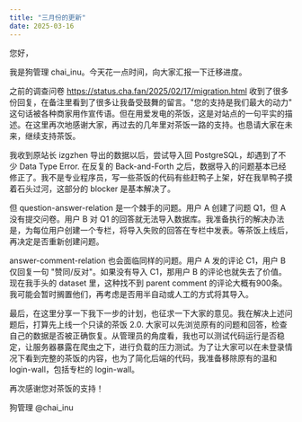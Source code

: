 ```yaml
---
title: "三月份的更新"
date: 2025-03-16
---
```



您好，

我是狗管理 chai_inu。今天花一点时间，向大家汇报一下迁移进度。

之前的调查问卷 https://status.cha.fan/2025/02/17/migration.html 收到了很多份回复，在备注里看到了很多让我备受鼓舞的留言。"您的支持是我们最大的动力" 这句话被各种商家用作宣传语。但在用爱发电的茶饭，这是对站点的一句平实的描述。在这里再次地感谢大家，再过去的几年里对茶饭一路的支持。也恳请大家在未来，继续支持茶饭。

我收到原站长 izgzhen 导出的数据以后，尝试导入回 PostgreSQL，却遇到了不少 Data Type Error. 在反复的 Back-and-Forth 之后，数据导入的问题基本已经修正了。我不是专业程序员，写一些茶饭的代码有些赶鸭子上架，好在我旱鸭子摸着石头过河，这部分的 blocker 是基本解决了。

但 question-answer-relation 是一个棘手的问题。用户 A 创建了问题 Q1，但 A 没有提交问卷。用户 B 对 Q1 的回答就无法导入数据库。我准备执行的解决办法是，为每位用户创建一个专栏，将导入失败的回答在专栏中发表。等茶饭上线后，再决定是否重新创建问题。


answer-comment-relation 也会面临同样的问题。用户 A 发的评论 C1，用户 B 仅回复一句 "赞同/反对"。如果没有导入 C1，那用户 B 的评论也就失去了价值。现在我手头的 dataset 里，这种找不到 parent comment 的评论大概有900条。我可能会暂时搁置他们，再考虑是否用半自动或人工的方式将其导入。

最后，在这里分享一下我下一步的计划，也征求一下大家的意见。我在解决上述问题后，打算先上线一个只读的茶饭 2.0. 大家可以先浏览原有的问题和回答，检查自己的数据是否被正确恢复。从管理员的角度看，我也可以测试代码运行是否稳定，让服务器暴露在爬虫之下，进行负载的压力测试。为了让大家可以在未登录情况下看到完整的茶饭的内容，也为了简化后端的代码，我准备移除原有的温和 login-wall，包括专栏的 login-wall。



再次感谢您对茶饭的支持！

狗管理 @chai_inu
